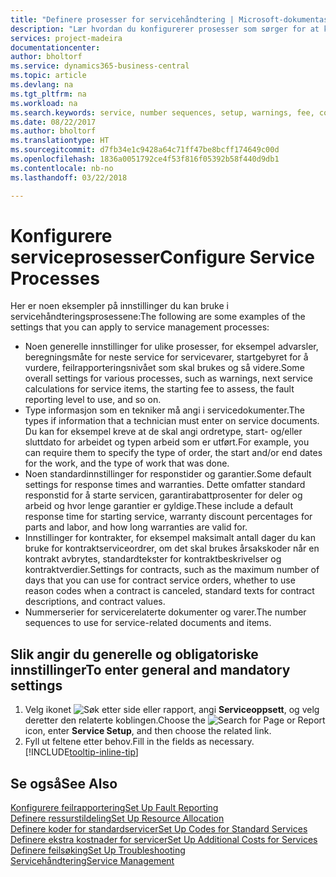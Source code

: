 ```yaml
---
title: "Definere prosesser for servicehåndtering | Microsoft-dokumentasjon"
description: "Lær hvordan du konfigurerer prosesser som sørger for at kundene dine er tilfreds med kundeservicen."
services: project-madeira
documentationcenter: 
author: bholtorf
ms.service: dynamics365-business-central
ms.topic: article
ms.devlang: na
ms.tgt_pltfrm: na
ms.workload: na
ms.search.keywords: service, number sequences, setup, warnings, fee, contracts, warranties
ms.date: 08/22/2017
ms.author: bholtorf
ms.translationtype: HT
ms.sourcegitcommit: d7fb34e1c9428a64c71ff47be8bcff174649c00d
ms.openlocfilehash: 1836a0051792ce4f53f816f05392b58f440d9db1
ms.contentlocale: nb-no
ms.lasthandoff: 03/22/2018

---
```

# <a name="configure-service-processes"></a><span data-ttu-id="c3127-103">Konfigurere serviceprosesser</span><span class="sxs-lookup"><span data-stu-id="c3127-103">Configure Service Processes</span></span>
<span data-ttu-id="c3127-104">Her er noen eksempler på innstillinger du kan bruke i servicehåndteringsprosessene:</span><span class="sxs-lookup"><span data-stu-id="c3127-104">The following are some examples of the settings that you can apply to service management processes:</span></span>  
  
* <span data-ttu-id="c3127-105">Noen generelle innstillinger for ulike prosesser, for eksempel advarsler, beregningsmåte for neste service for servicevarer, startgebyret for å vurdere, feilrapporteringsnivået som skal brukes og så videre.</span><span class="sxs-lookup"><span data-stu-id="c3127-105">Some overall settings for various processes, such as warnings, next service calculations for service items, the starting fee to assess, the fault reporting level to use, and so on.</span></span>  
* <span data-ttu-id="c3127-106">Type informasjon som en tekniker må angi i servicedokumenter.</span><span class="sxs-lookup"><span data-stu-id="c3127-106">The types if information that a technician must enter on service documents.</span></span> <span data-ttu-id="c3127-107">Du kan for eksempel kreve at de skal angi ordretype, start- og/eller sluttdato for arbeidet og typen arbeid som er utført.</span><span class="sxs-lookup"><span data-stu-id="c3127-107">For example, you can require them to specify the type of order, the start and/or end dates for the work, and the type of work that was done.</span></span>  
* <span data-ttu-id="c3127-108">Noen standardinnstillinger for responstider og garantier.</span><span class="sxs-lookup"><span data-stu-id="c3127-108">Some default settings for response times and warranties.</span></span> <span data-ttu-id="c3127-109">Dette omfatter standard responstid for å starte servicen, garantirabattprosenter for deler og arbeid og hvor lenge garantier er gyldige.</span><span class="sxs-lookup"><span data-stu-id="c3127-109">These include a default response time for starting service, warranty discount percentages for parts and labor, and how long warranties are valid for.</span></span>  
* <span data-ttu-id="c3127-110">Innstillinger for kontrakter, for eksempel maksimalt antall dager du kan bruke for kontraktserviceordrer, om det skal brukes årsakskoder når en kontrakt avbrytes, standardtekster for kontraktbeskrivelser og kontraktverdier.</span><span class="sxs-lookup"><span data-stu-id="c3127-110">Settings for contracts, such as the maximum number of days that you can use for contract service orders, whether to use reason codes when a contract is canceled, standard texts for contract descriptions, and contract values.</span></span>  
* <span data-ttu-id="c3127-111">Nummerserier for servicerelaterte dokumenter og varer.</span><span class="sxs-lookup"><span data-stu-id="c3127-111">The number sequences to use for service-related documents and items.</span></span>  

## <a name="to-enter-general-and-mandatory-settings"></a><span data-ttu-id="c3127-112">Slik angir du generelle og obligatoriske innstillinger</span><span class="sxs-lookup"><span data-stu-id="c3127-112">To enter general and mandatory settings</span></span>
1. <span data-ttu-id="c3127-113">Velg ikonet ![Søk etter side eller rapport](media/ui-search/search_small.png "Søk etter side eller rapport"), angi **Serviceoppsett**, og velg deretter den relaterte koblingen.</span><span class="sxs-lookup"><span data-stu-id="c3127-113">Choose the ![Search for Page or Report](media/ui-search/search_small.png "Search for Page or Report icon") icon, enter **Service Setup**, and then choose the related link.</span></span>
2. <span data-ttu-id="c3127-114">Fyll ut feltene etter behov.</span><span class="sxs-lookup"><span data-stu-id="c3127-114">Fill in the fields as necessary.</span></span> [!INCLUDE[tooltip-inline-tip](includes/tooltip-inline-tip_md.md)]  

## <a name="see-also"></a><span data-ttu-id="c3127-115">Se også</span><span class="sxs-lookup"><span data-stu-id="c3127-115">See Also</span></span>  
[<span data-ttu-id="c3127-116">Konfigurere feilrapportering</span><span class="sxs-lookup"><span data-stu-id="c3127-116">Set Up Fault Reporting</span></span>](service-how-setup-fault-reporting.md)  
[<span data-ttu-id="c3127-117">Definere ressurstildeling</span><span class="sxs-lookup"><span data-stu-id="c3127-117">Set Up Resource Allocation</span></span>](service-how-setup-resource-allocation.md)  
[<span data-ttu-id="c3127-118">Definere koder for standardservicer</span><span class="sxs-lookup"><span data-stu-id="c3127-118">Set Up Codes for Standard Services</span></span>](service-how-setup-service-coding.md)  
[<span data-ttu-id="c3127-119">Definere ekstra kostnader for servicer</span><span class="sxs-lookup"><span data-stu-id="c3127-119">Set Up Additional Costs for Services</span></span>](service-how-setup-service-costs-pricing.md)  
[<span data-ttu-id="c3127-120">Definere feilsøking</span><span class="sxs-lookup"><span data-stu-id="c3127-120">Set Up Troubleshooting</span></span>](service-how-setup-troubleshooting.md)  
[<span data-ttu-id="c3127-121">Servicehåndtering</span><span class="sxs-lookup"><span data-stu-id="c3127-121">Service Management</span></span>](service-service.md)  

